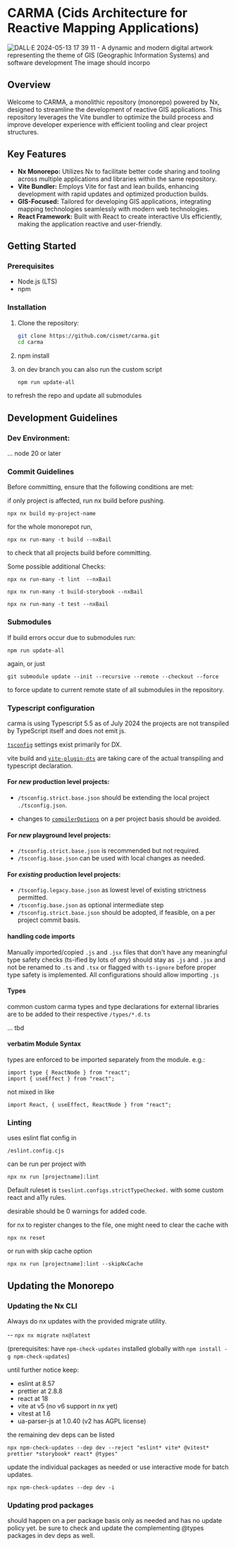 # CARMA (Cids Architecture for Reactive Mapping Applications)

![DALL·E 2024-05-13 17 39 11 - A dynamic and modern digital artwork representing the theme of GIS (Geographic Information Systems) and software development  The image should incorpo](https://github.com/cismet/carma/assets/837211/977be510-7928-404c-92c5-091a208a2358)

## Overview

Welcome to CARMA, a monolithic repository (monorepo) powered by Nx, designed to streamline the development of reactive GIS applications. This repository leverages the Vite bundler to optimize the build process and improve developer experience with efficient tooling and clear project structures.

## Key Features

- **Nx Monorepo:** Utilizes Nx to facilitate better code sharing and tooling across multiple applications and libraries within the same repository.
- **Vite Bundler:** Employs Vite for fast and lean builds, enhancing development with rapid updates and optimized production builds.
- **GIS-Focused:** Tailored for developing GIS applications, integrating mapping technologies seamlessly with modern web technologies.
- **React Framework:** Built with React to create interactive UIs efficiently, making the application reactive and user-friendly.

## Getting Started

### Prerequisites

- Node.js (LTS)
- npm

### Installation

1. Clone the repository:

   ```bash
   git clone https://github.com/cismet/carma.git
   cd carma
   ```

2. npm install

3. on dev branch you can also run the custom script

   `npm run update-all`

to refresh the repo and update all submodules

## Development Guidelines

### Dev Environment:

... node 20 or later

### Commit Guidelines

Before committing, ensure that the following conditions are met:

if only project is affected, run nx build before pushing.

`npx nx build my-project-name`

for the whole monorepot run,

`npx nx run-many -t build --nxBail`

to check that all projects build before committing.

Some possible additional Checks:

`npx nx run-many -t lint  --nxBail`

`npx nx run-many -t build-storybook --nxBail`

`npx nx run-many -t test --nxBail`

### Submodules

If build errors occur due to submodules run:

`npm run update-all`

again, or just

`git submodule update --init --recursive --remote --checkout --force`

to force update to current remote state of all submodules in the repository.

### Typescript configuration

carma is using Typescript 5.5 as of July 2024
the projects are not transpiled by TypeScript itself and does not emit js.

[`tsconfig`](https://www.typescriptlang.org/tsconfig/) settings exist primarily for DX.

vite build and [`vite-plugin-dts`](https://www.npmjs.com/package/vite-plugin-dts) are taking care of the actual transpiling and typescript declaration.

#### For _new_ production level projects:

- `/tsconfig.strict.base.json` should be extending the local project `./tsconfig.json`.

- changes to [`compilerOptions`](https://www.typescriptlang.org/tsconfig/#compilerOptions) on a per project basis should be avoided.

#### For _new_ playground level projects:

- `/tsconfig.strict.base.json` is recommended but not required.
- `/tsconfig.base.json` can be used with local changes as needed.

#### For _existing_ production level projects:

- `/tsconfig.legacy.base.json` as lowest level of existing strictness permitted.
- `/tsconfig.base.json` as optional intermediate step
- `/tsconfig.strict.base.json` should be adopted, if feasible, on a per project commit basis.

#### handling code imports

Manually imported/copied `.js` and `.jsx` files that don't have any meaningful type safety checks (ts-ified by lots of _any_) should stay as `.js` and `.jsx` and not be renamed to `.ts` and `.tsx` or flagged with `ts-ignore` before proper type safety is implemented.
All configurations should allow importing `.js`

#### Types

common custom carma types and type declarations for external libraries
are to be added to their respective `/types/*.d.ts`

... tbd

#### verbatim Module Syntax

types are enforced to be imported separately from the module.
e.g.:

```
import type { ReactNode } from "react";
import { useEffect } from "react";
```

not mixed in like

```
import React, { useEffect, ReactNode } from "react";
```

### Linting

uses eslint flat config in

`/eslint.config.cjs`

can be run per project with

`npx nx run [projectname]:lint `

Default ruleset is `tseslint.configs.strictTypeChecked.`
with some custom react and a11y rules.

desirable should be 0 warnings for added code.

for nx to register changes to the file, one might need to clear the cache with

`npx nx reset`

or run with skip cache option

`npx nx run [projectname]:lint --skipNxCache`

## Updating the Monorepo

### Updating the Nx CLI

Always do nx updates with the provided migrate utility.

-- `npx nx migrate nx@latest`

(prerequisites: have `npm-check-updates` installed globally with `npm install -g npm-check-updates`)

until further notice keep:

- eslint at 8.57
- prettier at 2.8.8
- react at 18
- vite at v5 (no v6 support in nx yet)
- vitest at 1.6
- ua-parser-js at 1.0.40 (v2 has AGPL license)

the remaining dev deps can be listed

`npx npm-check-updates --dep dev --reject "eslint* vite* @vitest* prettier *storybook* react* @types"`

update the individual packages as needed or use interactive mode for batch updates.

`npx npm-check-updates --dep dev -i `

### Updating prod packages

should happen on a per package basis only as needed and has no update policy yet.
be sure to check and update the complementing @types packages in dev deps as well.

